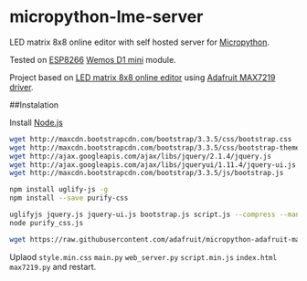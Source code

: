 # micropython-lme-server
LED matrix 8x8 online editor with self hosted server for [Micropython](https://micropython.org/).

Tested on [ESP8266](https://en.wikipedia.org/wiki/ESP8266) [Wemos D1 mini](https://www.wemos.cc/product/d1-mini.html) module.

Project based on [LED matrix 8x8 online editor](https://github.com/xantorohara/led-matrix-editor) using [Adafruit MAX7219 driver](https://github.com/adafruit/micropython-adafruit-max7219).

##Instalation

Install [Node.js](https://nodejs.org/)

```bash
wget http://maxcdn.bootstrapcdn.com/bootstrap/3.3.5/css/bootstrap.css
wget http://maxcdn.bootstrapcdn.com/bootstrap/3.3.5/css/bootstrap-theme.css
wget http://ajax.googleapis.com/ajax/libs/jquery/2.1.4/jquery.js
wget http://ajax.googleapis.com/ajax/libs/jqueryui/1.11.4/jquery-ui.js
wget http://maxcdn.bootstrapcdn.com/bootstrap/3.3.5/js/bootstrap.js

npm install uglify-js -g
npm install --save purify-css

uglifyjs jquery.js jquery-ui.js bootstrap.js script.js --compress --mangle -o script.min.js 
node purify_css.js

wget https://raw.githubusercontent.com/adafruit/micropython-adafruit-max7219/master/max7219.py
```

Uplaod `style.min.css` `main.py` `web_server.py` `script.min.js` `index.html` `max7219.py` and restart.
